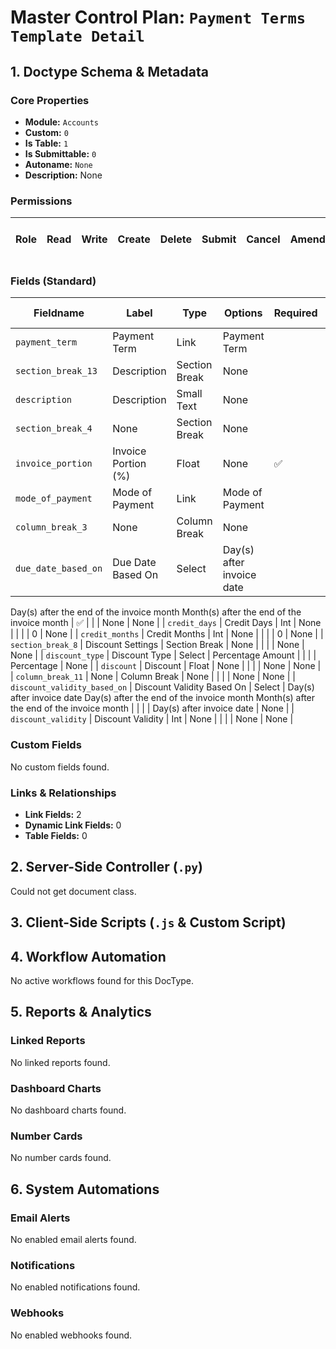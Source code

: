 # Master Control Plan: `Payment Terms Template Detail`

## 1. Doctype Schema & Metadata

### Core Properties
- **Module:** `Accounts`
- **Custom:** `0`
- **Is Table:** `1`
- **Is Submittable:** `0`
- **Autoname:** `None`
- **Description:** None

### Permissions
| Role | Read | Write | Create | Delete | Submit | Cancel | Amend | Report | Import | Export | Print | Email | Share | Set User Perms |
|---|---|---|---|---|---|---|---|---|---|---|---|---|---|---|


### Fields (Standard)
| Fieldname | Label | Type | Options | Required | Hidden | Read Only | Default | Description |
|---|---|---|---|---|---|---|---|---|
| `payment_term` | Payment Term | Link | Payment Term |  |  |  | None | None |
| `section_break_13` | Description | Section Break | None |  |  |  | None | None |
| `description` | Description | Small Text | None |  |  |  | None | None |
| `section_break_4` | None | Section Break | None |  |  |  | None | None |
| `invoice_portion` | Invoice Portion (%) | Float | None | ✅ |  |  | None | None |
| `mode_of_payment` | Mode of Payment | Link | Mode of Payment |  |  |  | None | None |
| `column_break_3` | None | Column Break | None |  |  |  | None | None |
| `due_date_based_on` | Due Date Based On | Select | Day(s) after invoice date
Day(s) after the end of the invoice month
Month(s) after the end of the invoice month | ✅ |  |  | None | None |
| `credit_days` | Credit Days | Int | None |  |  |  | 0 | None |
| `credit_months` | Credit Months | Int | None |  |  |  | 0 | None |
| `section_break_8` | Discount Settings | Section Break | None |  |  |  | None | None |
| `discount_type` | Discount Type | Select | Percentage
Amount |  |  |  | Percentage | None |
| `discount` | Discount | Float | None |  |  |  | None | None |
| `column_break_11` | None | Column Break | None |  |  |  | None | None |
| `discount_validity_based_on` | Discount Validity Based On | Select | Day(s) after invoice date
Day(s) after the end of the invoice month
Month(s) after the end of the invoice month |  |  |  | Day(s) after invoice date | None |
| `discount_validity` | Discount Validity | Int | None |  |  |  | None | None |


### Custom Fields
No custom fields found.


### Links & Relationships
- **Link Fields:** 2
- **Dynamic Link Fields:** 0
- **Table Fields:** 0

## 2. Server-Side Controller (`.py`)
Could not get document class.


## 3. Client-Side Scripts (`.js` & Custom Script)




## 4. Workflow Automation
No active workflows found for this DocType.


## 5. Reports & Analytics
### Linked Reports
No linked reports found.


### Dashboard Charts
No dashboard charts found.


### Number Cards
No number cards found.


## 6. System Automations
### Email Alerts
No enabled email alerts found.


### Notifications
No enabled notifications found.


### Webhooks
No enabled webhooks found.
